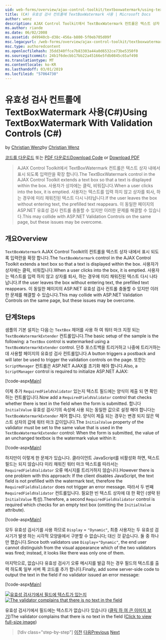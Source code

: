 ```yaml
---
uid: web-forms/overview/ajax-control-toolkit/textboxwatermark/using-textboxwatermark-with-validation-controls-cs
title: (C#) 유효성 검사 컨트롤에 TextBoxWatermark 사용 | Microsoft Docs
author: wenz
description: AJAX Control Toolkit에서 TextBoxWatermark 컨트롤은 텍스트 상자 내에서 표시 되도록 입력란을 확장 합니다. 상자에 사용자가 클릭 하 고 있나요...
ms.author: riande
ms.date: 06/02/2008
ms.assetid: d49940cb-d38c-456a-b800-5f0eb705d09f
msc.legacyurl: /web-forms/overview/ajax-control-toolkit/textboxwatermark/using-textboxwatermark-with-validation-controls-cs
msc.type: authoredcontent
ms.openlocfilehash: 35dd340ffce7b83303a44a0d6532ce73be5350f0
ms.sourcegitcommit: 24b1f6decbb17bb22a45166e5fdb0845c65af498
ms.translationtype: MT
ms.contentlocale: ko-KR
ms.lasthandoff: 03/01/2019
ms.locfileid: "57064730"
---
```

<a name="using-textboxwatermark-with-validation-controls-c"></a><span data-ttu-id="bb979-104">유효성 검사 컨트롤에 TextBoxWatermark 사용(C#)</span><span class="sxs-lookup"><span data-stu-id="bb979-104">Using TextBoxWatermark With Validation Controls (C#)</span></span>
====================
<span data-ttu-id="bb979-105">by [Christian Wenz](https://github.com/wenz)</span><span class="sxs-lookup"><span data-stu-id="bb979-105">by [Christian Wenz](https://github.com/wenz)</span></span>

<span data-ttu-id="bb979-106">[코드를 다운로드](http://download.microsoft.com/download/9/3/f/93f8daea-bebd-4821-833b-95205389c7d0/TextBoxWatermark2.cs.zip) 또는 [PDF 다운로드](http://download.microsoft.com/download/b/6/a/b6ae89ee-df69-4c87-9bfb-ad1eb2b23373/textboxwatermark2CS.pdf)</span><span class="sxs-lookup"><span data-stu-id="bb979-106">[Download Code](http://download.microsoft.com/download/9/3/f/93f8daea-bebd-4821-833b-95205389c7d0/TextBoxWatermark2.cs.zip) or [Download PDF](http://download.microsoft.com/download/b/6/a/b6ae89ee-df69-4c87-9bfb-ad1eb2b23373/textboxwatermark2CS.pdf)</span></span>

> <span data-ttu-id="bb979-107">AJAX Control Toolkit에서 TextBoxWatermark 컨트롤은 텍스트 상자 내에서 표시 되도록 입력란을 확장 합니다.</span><span class="sxs-lookup"><span data-stu-id="bb979-107">The TextBoxWatermark control in the AJAX Control Toolkit extends a text box so that a text is displayed within the box.</span></span> <span data-ttu-id="bb979-108">사용자가 상자에는 클릭, 비워집니다.</span><span class="sxs-lookup"><span data-stu-id="bb979-108">When a user clicks into the box, it is emptied.</span></span> <span data-ttu-id="bb979-109">사용자는 텍스트를 입력 하지 않고 상자를 퇴사, 하는 경우에 미리 채워진된 텍스트 다시 나타납니다.</span><span class="sxs-lookup"><span data-stu-id="bb979-109">If the user leaves the box without entering text, the prefilled text reappears.</span></span> <span data-ttu-id="bb979-110">이 동일한 페이지의 ASP.NET 유효성 검사 컨트롤 충돌할 수 있지만 이러한 문제를 해결할 수 있습니다.</span><span class="sxs-lookup"><span data-stu-id="bb979-110">This may collide with ASP.NET Validation Controls on the same page, but these issues may be overcome.</span></span>


## <a name="overview"></a><span data-ttu-id="bb979-111">개요</span><span class="sxs-lookup"><span data-stu-id="bb979-111">Overview</span></span>

<span data-ttu-id="bb979-112">`TextBoxWatermark` AJAX Control Toolkit의 컨트롤을 텍스트 상자 내에서 표시 되도록 입력란을 확장 합니다.</span><span class="sxs-lookup"><span data-stu-id="bb979-112">The `TextBoxWatermark` control in the AJAX Control Toolkit extends a text box so that a text is displayed within the box.</span></span> <span data-ttu-id="bb979-113">사용자가 상자에는 클릭, 비워집니다.</span><span class="sxs-lookup"><span data-stu-id="bb979-113">When a user clicks into the box, it is emptied.</span></span> <span data-ttu-id="bb979-114">사용자는 텍스트를 입력 하지 않고 상자를 퇴사, 하는 경우에 미리 채워진된 텍스트 다시 나타납니다.</span><span class="sxs-lookup"><span data-stu-id="bb979-114">If the user leaves the box without entering text, the prefilled text reappears.</span></span> <span data-ttu-id="bb979-115">이 동일한 페이지의 ASP.NET 유효성 검사 컨트롤 충돌할 수 있지만 이러한 문제를 해결할 수 있습니다.</span><span class="sxs-lookup"><span data-stu-id="bb979-115">This may collide with ASP.NET Validation Controls on the same page, but these issues may be overcome.</span></span>

## <a name="steps"></a><span data-ttu-id="bb979-116">단계</span><span class="sxs-lookup"><span data-stu-id="bb979-116">Steps</span></span>

<span data-ttu-id="bb979-117">샘플의 기본 설치는 다음:는 `TextBox` 제어를 사용 하 여 워터 마크 지정 되는 `TextBoxWatermarkExtender` 컨트롤입니다.</span><span class="sxs-lookup"><span data-stu-id="bb979-117">The basic setup of the sample is the following: a `TextBox` control is watermarked using a `TextBoxWatermarkExtender` control.</span></span> <span data-ttu-id="bb979-118">단추 포스트백을 트리거하고 나중에 트리거하는 데 사용할 페이지의 유효성 검사 컨트롤입니다.</span><span class="sxs-lookup"><span data-stu-id="bb979-118">A button triggers a postback and will later be used to trigger the validation controls on the page.</span></span> <span data-ttu-id="bb979-119">또한는 `ScriptManager` 컨트롤은 ASP.NET AJAX를 초기화 해야 합니다.</span><span class="sxs-lookup"><span data-stu-id="bb979-119">Also, a `ScriptManager` control is required to initialize ASP.NET AJAX:</span></span>

[!code-aspx[Main](using-textboxwatermark-with-validation-controls-cs/samples/sample1.aspx)]

<span data-ttu-id="bb979-120">이제 추가 `RequiredFieldValidator` 있는지 텍스트 필드에는 양식이 제출 되 면 확인 하는 컨트롤입니다.</span><span class="sxs-lookup"><span data-stu-id="bb979-120">Now add a `RequiredFieldValidator` control that checks whether there is text in the field when the form is submitted.</span></span> <span data-ttu-id="bb979-121">합니다 `InitialValue` 유효성 검사기의 속성에 사용 되는 동일한 값으로 설정 해야 합니다는 `TextBoxWatermarkExtender` 제어 합니다. 양식이 제출 되는 경우는 변경 되지 않은 텍스트 상자의 값에 워터 마크 값이입니다.</span><span class="sxs-lookup"><span data-stu-id="bb979-121">The `InitialValue` property of the validator must be set to the same value that is used in the `TextBoxWatermarkExtender` control: When the form is submitted, the value of an unchanged textbox is the watermark value within it:</span></span>

[!code-aspx[Main](using-textboxwatermark-with-validation-controls-cs/samples/sample2.aspx)]

<span data-ttu-id="bb979-122">하지만이 이렇게 한 문제가 있습니다. 클라이언트 JavaScript를 비활성화 하면, 텍스트 필드는 되지 않습니다 미리 채워진 워터 마크 텍스트를 따라서는 `RequiredFieldValidator` 오류 메시지를 트리거하지 않습니다.</span><span class="sxs-lookup"><span data-stu-id="bb979-122">However there is one problem with this approach: If the client disables JavaScript, the text field is not prefilled with the watermark text, therefore the `RequiredFieldValidator` does not trigger an error message.</span></span> <span data-ttu-id="bb979-123">따라서 두 번째 `RequiredFieldValidator` 컨트롤입니다. 필요한 빈 텍스트 상자에 대 한 확인 (생략 된 `InitialValue` 특성).</span><span class="sxs-lookup"><span data-stu-id="bb979-123">Therefore, a second `RequiredFieldValidator` control is required which checks for an empty text box (omitting the `InitialValue` attribute).</span></span>

[!code-aspx[Main](using-textboxwatermark-with-validation-controls-cs/samples/sample3.aspx)]

<span data-ttu-id="bb979-124">모두 유효성 검사기를 사용 하므로 `Display` = `"Dynamic"`, 최종 사용자는 두 유효성 검사기가 발생 하는 시각적 모양을에서 구분할 수 없습니다; 대신 것 같습니다. 둘 중 하나만 했습니다.</span><span class="sxs-lookup"><span data-stu-id="bb979-124">Since both validators use `Display`=`"Dynamic"`, the end user cannot distinguish from the visual appearance which of the two validators was fired; instead, it looks like there was only one of them.</span></span>

<span data-ttu-id="bb979-125">마지막으로, 없습니다 유효성 검사기 오류 메시지를 발급 하는 경우 필드의 텍스트를 출력 하도록 일부 서버 쪽 코드를 추가 합니다.</span><span class="sxs-lookup"><span data-stu-id="bb979-125">Finally, add some server-side code to output the text in the field if no validator issued an error message:</span></span>

[!code-aspx[Main](using-textboxwatermark-with-validation-controls-cs/samples/sample4.aspx)]


<span data-ttu-id="bb979-126">[![유효성 검사기에서 필드에 텍스트가 있는지](using-textboxwatermark-with-validation-controls-cs/_static/image2.png)](using-textboxwatermark-with-validation-controls-cs/_static/image1.png)</span><span class="sxs-lookup"><span data-stu-id="bb979-126">[![The validator complains that there is no text in the field](using-textboxwatermark-with-validation-controls-cs/_static/image2.png)](using-textboxwatermark-with-validation-controls-cs/_static/image1.png)</span></span>

<span data-ttu-id="bb979-127">유효성 검사기에서 필드에는 텍스트가 없습니다 있습니다 ([클릭 하 여 큰 이미지 보기](using-textboxwatermark-with-validation-controls-cs/_static/image3.png))</span><span class="sxs-lookup"><span data-stu-id="bb979-127">The validator complains that there is no text in the field ([Click to view full-size image](using-textboxwatermark-with-validation-controls-cs/_static/image3.png))</span></span>

> [!div class="step-by-step"]
> <span data-ttu-id="bb979-128">[이전](using-textboxwatermark-in-a-formview-cs.md)
> [다음](using-textboxwatermark-in-a-formview-vb.md)</span><span class="sxs-lookup"><span data-stu-id="bb979-128">[Previous](using-textboxwatermark-in-a-formview-cs.md)
[Next](using-textboxwatermark-in-a-formview-vb.md)</span></span>
